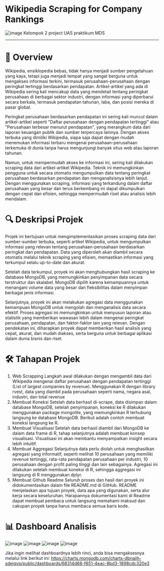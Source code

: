 # Wikipedia Scraping for Company Rankings
![image](https://github.com/user-attachments/assets/6f1d63a5-2af8-4c5a-a3df-4d94d54e807a)
Kelompok 2 project UAS praktikum MDS

---
# 🧩 Overview
Wikipedia, ensiklopedia bebas, tidak hanya menjadi sumber pengetahuan yang kaya, tetapi juga menjadi tempat yang sangat berguna untuk mengakses informasi terkini, termasuk perusahaan-perusahaan dengan peringkat tertinggi berdasarkan pendapatan. Artikel-artikel yang ada di Wikipedia sering kali mencakup data yang mendetail tentang peringkat perusahaan di berbagai sektor industri, dengan informasi yang diperbarui secara berkala, termasuk pendapatan tahunan, laba, dan posisi mereka di pasar global.

Peringkat perusahaan berdasarkan pendapatan ini sering kali muncul dalam artikel-artikel seperti "Daftar perusahaan dengan pendapatan tertinggi" atau "Perusahaan terbesar menurut pendapatan", yang merangkum data dari laporan keuangan publik dan sumber terpercaya lainnya. Dengan akses terbuka yang dimiliki Wikipedia, siapa saja dapat dengan mudah menemukan informasi terbaru mengenai perusahaan-perusahaan terkemuka di dunia tanpa harus mengunjungi banyak situs web atau laporan tahunan.

Namun, untuk mempermudah akses ke informasi ini, sering kali dilakukan scraping data dari artikel-artikel Wikipedia. Teknik ini memungkinkan pengguna untuk secara otomatis mengumpulkan data tentang peringkat perusahaan berdasarkan pendapatan dan menganalisisnya lebih lanjut. Dengan menggunakan scraping, informasi yang terkandung dalam daftar perusahaan yang besar dan terus berkembang ini dapat dikumpulkan dengan cepat dan efisien, sehingga mempermudah riset atau analisis lebih mendalam.

# 🔍  Deskripsi Projek
Projek ini bertujuan untuk mengimplementasikan proses scraping data dari sumber-sumber terbuka, seperti artikel Wikipedia, untuk mengumpulkan informasi yang relevan tentang perusahaan-perusahaan berdasarkan peringkat dan pendapatan. Data yang diperoleh akan diambil secara otomatis melalui teknik scraping yang efisien, memastikan informasi yang terkumpul selalu up-to-date dan akurat.

Setelah data terkumpul, proyek ini akan menghubungkan hasil scraping ke database MongoDB, yang memungkinkan penyimpanan data secara terstruktur dan skalabel. MongoDB dipilih karena kemampuannya untuk menangani volume data yang besar dan fleksibilitas dalam menyimpan berbagai jenis informasi.

Selanjutnya, proyek ini akan melakukan agregasi data menggunakan kemampuan MongoDB untuk mengolah dan menganalisis data secara efektif. Proses agregasi ini memungkinkan untuk menyusun laporan atau statistik yang memberikan wawasan lebih dalam mengenai peringkat perusahaan, pendapatan, dan faktor-faktor lain yang relevan. Dengan pendekatan ini, diharapkan proyek dapat memberikan hasil analisis yang cepat, akurat, dan mudah diakses, serta berguna untuk berbagai aplikasi dalam dunia bisnis dan riset.

# 🛠️ Tahapan Projek
1. Web Scrapping
Langkah awal dilakukan dengan mengambil data dari Wikipedia mengenai daftar perusahaan dengan pendapatan tertinggi (List of largest companies by revenue). Menggunakan R dengan library rvest, data yang diambil pada perusahaan seperti nama, negara asal, industri, dan total revenue 
2. Membuat Koneksi
Setelah data berhasil di-scrape, data disimpan dalam database MongoDB, setelah penyimpanan, koneksi ke R dilakukan menggunakan package mongolite, yang memungkinkan R terhubung langsung ke database MongoDB. Berikut adalah contoh membuat koneksi langsung ke R.
4. Membuat Visualisasi
Setelah data berhasil diambil dari MongoDB ke dalam data frame di R, tahap selanjutnya adalah membuat konsep visualisasi. Visualisasi ini akan membantu menyampaikan insight secara lebih intuitif.
5. Membuat Aggregasi
Selanjutnya data perlu diolah untuk menghasilkan agregasi yang informatif, seperti melihat 10 perusahaan yang memiliki revenue tertinggi, rata-rata pendapatan perusahaan per industri, 10 perusahaan dengan profit paling tinggi dan lain sebagainya.
Agregasi ini dilakukan setelah membuat koneksi di R, sehingga aggregasi ini langsung di R menggunakan dplyr.
6. Membuat Github Readme
Seluruh proses dan hasil dari proyek ini didokumentasikan dalam file README.md di GitHub. README menjelaskan apa tujuan proyek, data apa yang digunakan, serta alur kerja secara keseluruhan. Harapannya dokumentasi kami di Readme dapat membuat pembaca untuk langsung memahami maksud dan cakupan proyek tanpa harus membaca semua baris kode.

# 📊 Dashboard Analisis
![image](https://github.com/user-attachments/assets/cfa05749-0fbf-4d31-a95c-da1c5a2b72e7)
![image](https://github.com/user-attachments/assets/13c03ad4-e7ec-442f-91ae-224514f45f60)
![image](https://github.com/user-attachments/assets/8edbe768-9c5d-4e9d-afed-1ed6cf5c9ebc)
![image](https://github.com/user-attachments/assets/b4fe7f54-e734-4382-8d3c-0f9fa1d9f607)

Jika ingin melihat dashboardnya lebih rinci, anda bisa mengaksesnya melalui link berikut ini:
https://charts.mongodb.com/charts-dbnajih-sdejqvp/public/dashboards/68314d68-f651-4eac-8bd3-1898cdc320e3





 
